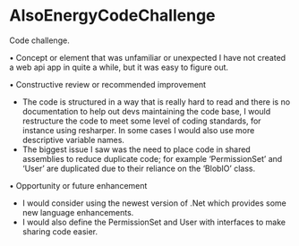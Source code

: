 # AlsoEnergyCodeChallenge
Code challenge.


•	Concept or element that was unfamiliar or unexpected
I have not created a web api app in quite a while, but it was easy to figure out.

•	Constructive review or recommended improvement
- The code is structured in a way that is really hard to read and there is no documentation to help out devs maintaining the code base, I would restructure the code to meet some level of coding standards, for instance using resharper.  In some cases I would also use more descriptive variable names.
- The biggest issue I saw was the need to place code in shared assemblies to reduce duplicate code; for example ‘PermissionSet’ and ‘User’ are duplicated due to their reliance on the ‘BlobIO’ class.

•	Opportunity or future enhancement
- I would consider using the newest version of .Net which provides some new language enhancements.
- I would also define the PermissionSet and User with interfaces to make sharing code easier.

